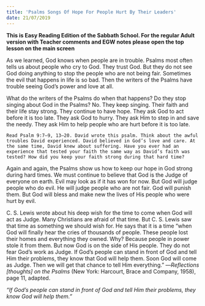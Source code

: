 ```yaml
---
title: 'Psalms Songs Of Hope For People Hurt By Their Leaders'
date: 21/07/2019
---
```


**This is Easy Reading Edition of the Sabbath School. For the regular Adult version with Teacher comments and EGW notes please open the top lesson on the main screen**

As we learned, God knows when people are in trouble. Psalms most often tells us about people who cry to God. They trust God. But they do not see God doing anything to stop the people who are not being fair. Sometimes the evil that happens in life is so bad. Then the writers of the Psalms have trouble seeing God’s power and love at all. 

What do the writers of the Psalms do when that happens? Do they stop singing about God in the Psalms? No. They keep singing. Their faith and their life stay strong. They continue to have hope. They ask God to act before it is too late. They ask God to hurry. They ask Him to step in and save the needy. They ask Him to help people who are hurt before it is too late. 

`Read Psalm 9:7–9, 13–20. David wrote this psalm. Think about the awful troubles David experienced. David believed in God’s love and care. At the same time, David knew about suffering. Have you ever had an experience that tested your faith the same way as David’s faith was tested? How did you keep your faith strong during that hard time?`

Again and again, the Psalms show us how to keep our hope in God strong during hard times. We must continue to believe that God is the Judge of everyone on earth. Evil may look as if it has won for now. But God will judge people who do evil. He will judge people who are not fair. God will punish them. But God will bless and make new the lives of His people who were hurt by evil.

C. S. Lewis wrote about his deep wish for the time to come when God will act as Judge. Many Christians are afraid of that time. But C. S. Lewis saw that time as something we should wish for. He says that it is a time “when God will finally hear the cries of thousands of people. These people lost their homes and everything they owned. Why? Because people in power stole it from them. But now God is on the side of His people. They do not fear God’s work as Judge. If God’s people can stand in front of God and tell Him their problems, they know that God will help them. Soon God will come as Judge. Then we will get that chance to tell Him everything.” —*Reflections [thoughts] on the Psalms* (New York: Harcourt, Brace and Company, 1958), page 11, adapted.

_“If God’s people can stand in front of God and tell Him their problems, they know God will help them.”_